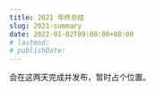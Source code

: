 ```yaml
---
title: 2021 年终总结
slug: 2021-summary
date: 2022-01-02T09:00:00+08:00
# lastmod:
# publishDate:
---
```


会在这两天完成并发布，暂时占个位置。
